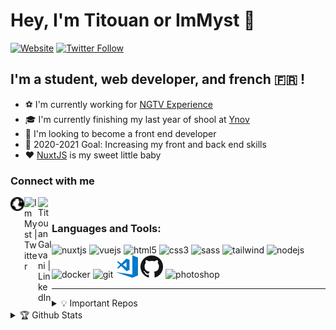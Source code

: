 # Hey, I'm Titouan or ImMyst 👋

[![Website](https://img.shields.io/website?label=titouan-galvani.fr&logo=personal-website&style=for-the-badge&up_color=yellow&up_message=WIP&url=https%3A%2F%2Ftitouan-galvani.fr%2F)][website]
[![Twitter Follow](https://img.shields.io/twitter/follow/ImMyst_?color=%231DA1F2&logo=twitter&style=for-the-badge)][twitter]

## I'm a student, web developer, and french 🇫🇷 !

- ⚽️ I'm currently working for [NGTV Experience][ngtv]
- 🎓 I'm currently finishing my last year of shool at [Ynov][ynov]
- 💄 I'm looking to become a front end developer
- 🥅 2020-2021 Goal: Increasing my front and back end skills
- ❤️ [NuxtJS][nuxt] is my sweet little baby

### Connect with me

[<img align="left" alt="titouan-galvani.fr" width="22px" src="https://raw.githubusercontent.com/iconic/open-iconic/master/svg/globe.svg" />][website]
[<img align="left" alt="ImMyst | Twitter" width="22px" src="https://cdn.jsdelivr.net/npm/simple-icons@v3/icons/twitter.svg" />][twitter]
[<img align="left" alt="Titouan Galvani | LinkedIn" width="22px" src="https://cdn.jsdelivr.net/npm/simple-icons@v3/icons/linkedin.svg" />][linkedin]

<br />

### Languages and Tools:

<p align="left">
  <img src="https://www.vectorlogo.zone/logos/nuxtjs/nuxtjs-icon.svg" alt="nuxtjs" width="36" height="36"/>
  <img src="https://devicons.github.io/devicon/devicon.git/icons/vuejs/vuejs-original-wordmark.svg" alt="vuejs" width="36" height="36"/>
  <img src="https://devicons.github.io/devicon/devicon.git/icons/html5/html5-original-wordmark.svg" alt="html5" width="36" height="36"/>
  <img src="https://devicons.github.io/devicon/devicon.git/icons/css3/css3-original-wordmark.svg" alt="css3" width="36" height="36"/> 
  <img src="https://devicons.github.io/devicon/devicon.git/icons/sass/sass-original.svg" alt="sass" width="36" height="36"/> 
  <img src="https://www.vectorlogo.zone/logos/tailwindcss/tailwindcss-icon.svg" alt="tailwind" width="36" height="36"/>
  <img src="https://devicons.github.io/devicon/devicon.git/icons/nodejs/nodejs-original-wordmark.svg" alt="nodejs" width="36" height="36"/> 
  <img src="https://devicons.github.io/devicon/devicon.git/icons/docker/docker-original-wordmark.svg" alt="docker" width="36" height="36"/> 
  <img src="https://www.vectorlogo.zone/logos/git-scm/git-scm-icon.svg" alt="git" width="36" height="36"/>
  <img alt="Visual Studio Code" width="36" height="36" src="https://raw.githubusercontent.com/github/explore/80688e429a7d4ef2fca1e82350fe8e3517d3494d/topics/visual-studio-code/visual-studio-code.png"/>
  <img alt="GitHub" width="36" height="36" src="https://raw.githubusercontent.com/github/explore/78df643247d429f6cc873026c0622819ad797942/topics/github/github.png"/>
  <img src="https://devicons.github.io/devicon/devicon.git/icons/photoshop/photoshop-plain.svg" alt="photoshop" width="36" height="36"/> 
</p>

---

<details>
  <summary>💡 Important Repos</summary>
  <br>

[![ReadMe Card](https://github-readme-stats.immyst1.vercel.app/api/pin/?username=ImMyst&repo=Personal-site)](https://github.com/ImMyst/Personal-site)

[![ReadMe Card](https://github-readme-stats.immyst1.vercel.app/api/pin/?username=ImMyst&repo=Once-Agaaain)](https://github.com/ImMyst/Once-Agaaain)

[![ReadMe Card](https://github-readme-stats.immyst1.vercel.app/api/pin/?username=ImMyst&repo=create-project)](https://github.com/ImMyst/create-project)

</details>

<details>
  <summary>🏆 Github Stats</summary>

  <img align="left" alt="ImMyst's Github Stats" src="https://github-readme-stats.immyst1.vercel.app/api?username=ImMyst&show_icons=true&hide_border=true" />
</details>

[ngtv]: https://ngtvexperience.com
[ynov]: https://ynov.com
[nuxt]: https://nuxtjs.org/
[website]: https://titouan-galvani.fr
[twitter]: https://twitter.com/ImMyst_
[linkedin]: https://www.linkedin.com/in/titouan-galvani
